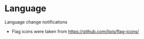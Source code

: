 # Language
Language change notifications
* Flag icons were taken from https://github.com/lipis/flag-icons/
